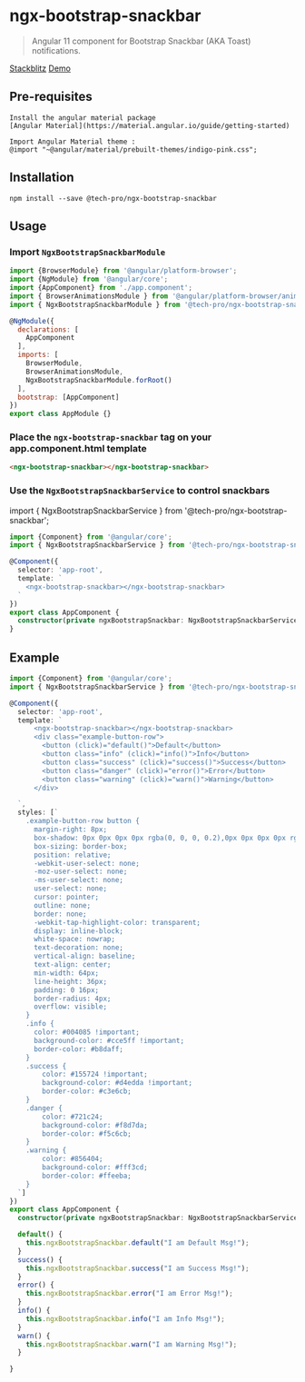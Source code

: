 # ngx-bootstrap-snackbar
> Angular 11 component for Bootstrap Snackbar (AKA Toast) notifications. 

[Stackblitz](https://stackblitz.com/edit/angular-ivy-hhbe3r)
[Demo](https://angular-ivy-hhbe3r.stackblitz.io)

## Pre-requisites
    Install the angular material package
    [Angular Material](https://material.angular.io/guide/getting-started)

    Import Angular Material theme : 
    @import "~@angular/material/prebuilt-themes/indigo-pink.css";

## Installation
    npm install --save @tech-pro/ngx-bootstrap-snackbar

## Usage

### Import `NgxBootstrapSnackbarModule`

```javascript
import {BrowserModule} from '@angular/platform-browser';
import {NgModule} from '@angular/core';
import {AppComponent} from './app.component';
import { BrowserAnimationsModule } from '@angular/platform-browser/animations';
import { NgxBootstrapSnackbarModule } from '@tech-pro/ngx-bootstrap-snackbar';

@NgModule({
  declarations: [
    AppComponent
  ],
  imports: [
    BrowserModule,
    BrowserAnimationsModule,
    NgxBootstrapSnackbarModule.forRoot()
  ],
  bootstrap: [AppComponent]
})
export class AppModule {}
```

### Place the `ngx-bootstrap-snackbar` tag on your app.component.html template

```html
<ngx-bootstrap-snackbar></ngx-bootstrap-snackbar>
```


### Use the `NgxBootstrapSnackbarService` to control snackbars

import { NgxBootstrapSnackbarService } from '@tech-pro/ngx-bootstrap-snackbar';


```typescript
import {Component} from '@angular/core';
import { NgxBootstrapSnackbarService } from '@tech-pro/ngx-bootstrap-snackbar';

@Component({
  selector: 'app-root',
  template: `
    <ngx-bootstrap-snackbar></ngx-bootstrap-snackbar>
  `
})
export class AppComponent {
  constructor(private ngxBootstrapSnackbar: NgxBootstrapSnackbarService) {}
}
```

## Example
```typescript
import {Component} from '@angular/core';
import { NgxBootstrapSnackbarService } from '@tech-pro/ngx-bootstrap-snackbar';

@Component({
  selector: 'app-root',
  template: `
      <ngx-bootstrap-snackbar></ngx-bootstrap-snackbar>
      <div class="example-button-row">
        <button (click)="default()">Default</button>
        <button class="info" (click)="info()">Info</button>
        <button class="success" (click)="success()">Success</button>
        <button class="danger" (click)="error()">Error</button>
        <button class="warning" (click)="warn()">Warning</button>
      </div>

  `,
  styles: [`
    .example-button-row button {
      margin-right: 8px;
      box-shadow: 0px 0px 0px 0px rgba(0, 0, 0, 0.2),0px 0px 0px 0px rgba(0, 0, 0, 0.14),0px 0px 0px 0px rgba(0, 0, 0, 0.12);
      box-sizing: border-box;
      position: relative;
      -webkit-user-select: none;
      -moz-user-select: none;
      -ms-user-select: none;
      user-select: none;
      cursor: pointer;
      outline: none;
      border: none;
      -webkit-tap-highlight-color: transparent;
      display: inline-block;
      white-space: nowrap;
      text-decoration: none;
      vertical-align: baseline;
      text-align: center;
      min-width: 64px;
      line-height: 36px;
      padding: 0 16px;
      border-radius: 4px;
      overflow: visible;
    }
    .info {
      color: #004085 !important;
      background-color: #cce5ff !important;
      border-color: #b8daff;
    }
    .success {
        color: #155724 !important;
        background-color: #d4edda !important;
        border-color: #c3e6cb;
    }
    .danger {
        color: #721c24;
        background-color: #f8d7da;
        border-color: #f5c6cb;
    }
    .warning {
        color: #856404;
        background-color: #fff3cd;
        border-color: #ffeeba;
    }
  `]
})
export class AppComponent {
  constructor(private ngxBootstrapSnackbar: NgxBootstrapSnackbarService) {}

  default() {
    this.ngxBootstrapSnackbar.default("I am Default Msg!");
  }
  success() {
    this.ngxBootstrapSnackbar.success("I am Success Msg!");
  }
  error() {
    this.ngxBootstrapSnackbar.error("I am Error Msg!");
  }
  info() {
    this.ngxBootstrapSnackbar.info("I am Info Msg!");
  }
  warn() {
    this.ngxBootstrapSnackbar.warn("I am Warning Msg!");
  }

}
```